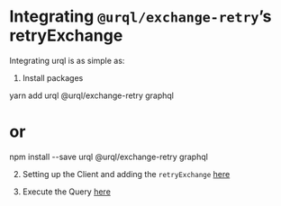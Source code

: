 # Integrating `@urql/exchange-retry`’s retryExchange

Integrating urql is as simple as:

1.  Install packages

yarn add urql @urql/exchange-retry graphql

# or

npm install --save urql @urql/exchange-retry graphql

2.  Setting up the Client and adding the `retryExchange` [here](src/App.js)

3.  Execute the Query [here](src/pages/PokemonList.js)
